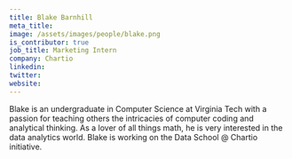 ```yaml
---
title: Blake Barnhill
meta_title: 
image: /assets/images/people/blake.png
is_contributor: true
job_title: Marketing Intern
company: Chartio
linkedin:
twitter:
website:
---
```

Blake is an undergraduate in Computer Science at Virginia Tech with a passion for teaching others the intricacies of computer coding and analytical thinking. As a lover of all things math, he is very interested in the data analytics world. Blake is working on the Data School @ Chartio initiative.
